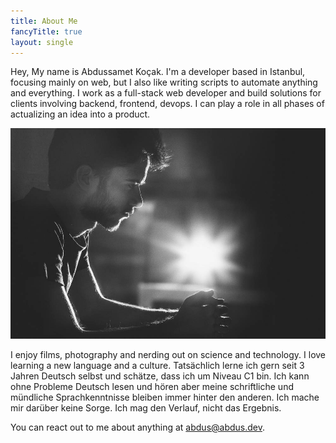 ```yaml
---
title: About Me
fancyTitle: true
layout: single
---
```


Hey,
My name is Abdussamet Koçak. I'm a developer based in Istanbul, focusing mainly on web, but I also like writing scripts to automate anything and everything. I work as a full-stack web developer and build solutions for clients involving backend, frontend, devops. I can play a role in all phases of actualizing an idea into a product.

![me, from couple of years ago](abdus.jpg)

I enjoy films, photography and nerding out on science and technology. I love learning a new language and a culture. Tatsächlich lerne ich gern seit 3 Jahren Deutsch selbst und schätze, dass ich um Niveau C1 bin. Ich kann ohne Probleme Deutsch lesen und hören aber meine schriftliche und mündliche Sprachkenntnisse bleiben immer hinter den anderen. Ich mache mir darüber keine Sorge. Ich mag den Verlauf, nicht das Ergebnis.

You can react out to me about anything at [abdus@abdus.dev](abdus@abdus.dev). 

